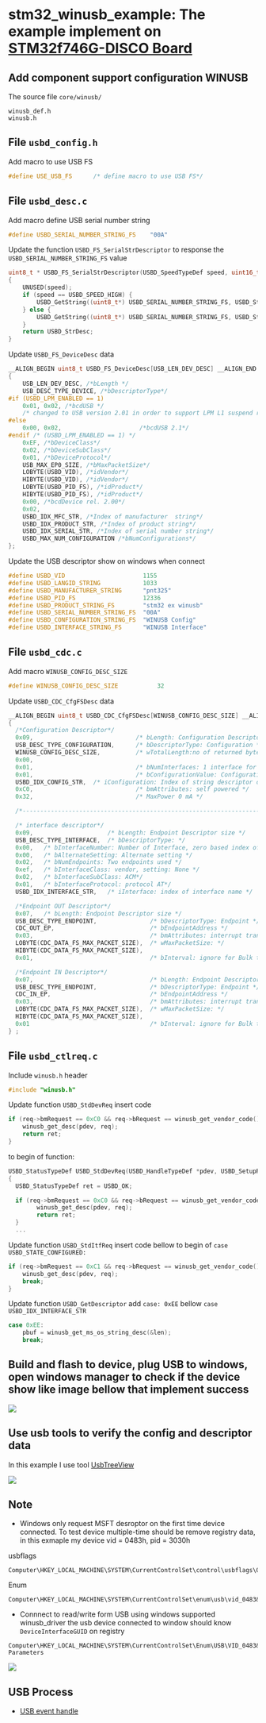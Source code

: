 # stm32_winusb_example: The example implement on [STM32f746G-DISCO Board](https://www.st.com/en/evaluation-tools/32f746gdiscovery.html)

## Add component support configuration WINUSB
The source file `core/winusb/`
```
winusb_def.h
winusb.h
```

## File `usbd_config.h`
Add macro to use USB FS
```C
#define USE_USB_FS		/* define macro to use USB FS*/
```

## File `usbd_desc.c`

Add macro define USB serial number string
```C
#define USBD_SERIAL_NUMBER_STRING_FS	"00A"
```

Update the function `USBD_FS_SerialStrDescriptor` to response the `USBD_SERIAL_NUMBER_STRING_FS` value
```C
uint8_t * USBD_FS_SerialStrDescriptor(USBD_SpeedTypeDef speed, uint16_t *length)
{
	UNUSED(speed);
	if (speed == USBD_SPEED_HIGH) {
		USBD_GetString((uint8_t*) USBD_SERIAL_NUMBER_STRING_FS, USBD_StrDesc, length);
	} else {
		USBD_GetString((uint8_t*) USBD_SERIAL_NUMBER_STRING_FS, USBD_StrDesc, length);
	}
	return USBD_StrDesc;
}
```

Update `USBD_FS_DeviceDesc` data
```C
__ALIGN_BEGIN uint8_t USBD_FS_DeviceDesc[USB_LEN_DEV_DESC] __ALIGN_END =
{
	USB_LEN_DEV_DESC, /*bLength */
	USB_DESC_TYPE_DEVICE, /*bDescriptorType*/
#if (USBD_LPM_ENABLED == 1)
	0x01, 0x02, /*bcdUSB */
	/* changed to USB version 2.01 in order to support LPM L1 suspend resume test of USBCV3.0*/
#else
	0x00, 0x02,                      /*bcdUSB 2.1*/
#endif /* (USBD_LPM_ENABLED == 1) */
	0xEF, /*bDeviceClass*/
	0x02, /*bDeviceSubClass*/
	0x01, /*bDeviceProtocol*/
	USB_MAX_EP0_SIZE, /*bMaxPacketSize*/
	LOBYTE(USBD_VID), /*idVendor*/
	HIBYTE(USBD_VID), /*idVendor*/
	LOBYTE(USBD_PID_FS), /*idProduct*/
	HIBYTE(USBD_PID_FS), /*idProduct*/
	0x00, /*bcdDevice rel. 2.00*/
	0x02,
	USBD_IDX_MFC_STR, /*Index of manufacturer  string*/
	USBD_IDX_PRODUCT_STR, /*Index of product string*/
	USBD_IDX_SERIAL_STR, /*Index of serial number string*/
	USBD_MAX_NUM_CONFIGURATION /*bNumConfigurations*/
};
```
Update the USB descriptor show on windows when connect
```C
#define USBD_VID                      1155
#define USBD_LANGID_STRING            1033
#define USBD_MANUFACTURER_STRING      "pnt325"
#define USBD_PID_FS                   12336
#define USBD_PRODUCT_STRING_FS        "stm32 ex winusb"
#define USBD_SERIAL_NUMBER_STRING_FS  "00A"
#define USBD_CONFIGURATION_STRING_FS  "WINUSB Config"
#define USBD_INTERFACE_STRING_FS      "WINUSB Interface"
```

## File `usbd_cdc.c`

Add macro `WINUSB_CONFIG_DESC_SIZE`
```C
#define WINUSB_CONFIG_DESC_SIZE           32
```

Update `USBD_CDC_CfgFSDesc` data
```C
__ALIGN_BEGIN uint8_t USBD_CDC_CfgFSDesc[WINUSB_CONFIG_DESC_SIZE] __ALIGN_END =
{
  /*Configuration Descriptor*/
  0x09,   							/* bLength: Configuration Descriptor size */
  USB_DESC_TYPE_CONFIGURATION,      /* bDescriptorType: Configuration */
  WINUSB_CONFIG_DESC_SIZE,          /* wTotalLength:no of returned bytes */
  0x00,
  0x01,   							/* bNumInterfaces: 1 interface for Game IO */
  0x01,   							/* bConfigurationValue: Configuration value */
  USBD_IDX_CONFIG_STR,  /* iConfiguration: Index of string descriptor describing the configuration */
  0xC0,   							/* bmAttributes: self powered */
  0x32,   							/* MaxPower 0 mA */

  /*---------------------------------------------------------------------------*/

  /* interface descriptor*/
  0x09,   					/* bLength: Endpoint Descriptor size */
  USB_DESC_TYPE_INTERFACE,  /* bDescriptorType: */
  0x00,   /* bInterfaceNumber: Number of Interface, zero based index of this interface */
  0x00,   /* bAlternateSetting: Alternate setting */
  0x02,   /* bNumEndpoints: Two endpoints used */
  0xef,   /* bInterfaceClass: vendor, setting: None */
  0x02,   /* bInterfaceSubClass: ACM*/
  0x01,   /* bInterfaceProtocol: protocol AT*/
  USBD_IDX_INTERFACE_STR,   /* iInterface: index of interface name */

  /*Endpoint OUT Descriptor*/
  0x07,   /* bLength: Endpoint Descriptor size */
  USB_DESC_TYPE_ENDPOINT,      			/* bDescriptorType: Endpoint */
  CDC_OUT_EP,                        	/* bEndpointAddress */
  0x03,                              	/* bmAttributes: interrupt transfer, bulk = 2*/
  LOBYTE(CDC_DATA_FS_MAX_PACKET_SIZE),  /* wMaxPacketSize: */
  HIBYTE(CDC_DATA_FS_MAX_PACKET_SIZE),
  0x01,                              	/* bInterval: ignore for Bulk transfer */

  /*Endpoint IN Descriptor*/
  0x07,   								/* bLength: Endpoint Descriptor size */
  USB_DESC_TYPE_ENDPOINT,      			/* bDescriptorType: Endpoint */
  CDC_IN_EP,                         	/* bEndpointAddress */
  0x03,                              	/* bmAttributes: interrupt transfer, bulk = 2 */
  LOBYTE(CDC_DATA_FS_MAX_PACKET_SIZE),  /* wMaxPacketSize: */
  HIBYTE(CDC_DATA_FS_MAX_PACKET_SIZE),
  0x01                               	/* bInterval: ignore for Bulk transfer */
} ;
```

## File `usbd_ctlreq.c`

Include `winusb.h` header
```C
#include "winusb.h"
```

Update function `USBD_StdDevReq` insert code

```C
if (req->bmRequest == 0xC0 && req->bRequest == winusb_get_vendor_code()) {
    winusb_get_desc(pdev, req);
    return ret;
}
```
to begin of function:
```C
USBD_StatusTypeDef USBD_StdDevReq(USBD_HandleTypeDef *pdev, USBD_SetupReqTypedef *req)
{
  USBD_StatusTypeDef ret = USBD_OK;

  if (req->bmRequest == 0xC0 && req->bRequest == winusb_get_vendor_code()) {
		winusb_get_desc(pdev, req);
		return ret;
  }
  ...
```

Update function `USBD_StdItfReq` insert code bellow to begin of `case USBD_STATE_CONFIGURED:`
```C
if (req->bmRequest == 0xC1 && req->bRequest == winusb_get_vendor_code() && req->wIndex == 0x05) {
    winusb_get_desc(pdev, req);
    break;
}    
```

Update function `USBD_GetDescriptor` add  `case: 0xEE` bellow `case USBD_IDX_INTERFACE_STR`
```C
case 0xEE:
    pbuf = winusb_get_ms_os_string_desc(&len);
    break;
```

## Build and flash to device, plug USB to windows, open windows manager to check if the device show like image bellow that implement success

<img src="image/device_manager.jpg"></img>

## Use usb tools to verify the config and descriptor data
In this example I use tool [UsbTreeView](https://www.uwe-sieber.de/usbtreeview_e.html)

<img src="image/UsbTreeView.jpg"></img>

## Note

- Windows only request MSFT desroptor on the first time device connected. To test device multiple-time should be remove registry data, in this exmaple my device vid = 0483h, pid = 3030h

usbflags
```
Computer\HKEY_LOCAL_MACHINE\SYSTEM\CurrentControlSet\control\usbflags\048330300200
```
Enum
```
Computer\HKEY_LOCAL_MACHINE\SYSTEM\CurrentControlSet\enum\usb\vid_0483&PID_3030
```

- Connnect to read/write form USB using windows supported winusb_driver the usb device connected to window should know `DeviceInterfaceGUID` on registry
```
Computer\HKEY_LOCAL_MACHINE\SYSTEM\CurrentControlSet\Enum\USB\VID_0483&PID_3030\001A\Device Parameters
```

<img src="image/DeviceInterfaceGUID.jpg"></img>

## USB Process

- [USB event handle](USB_process.md)